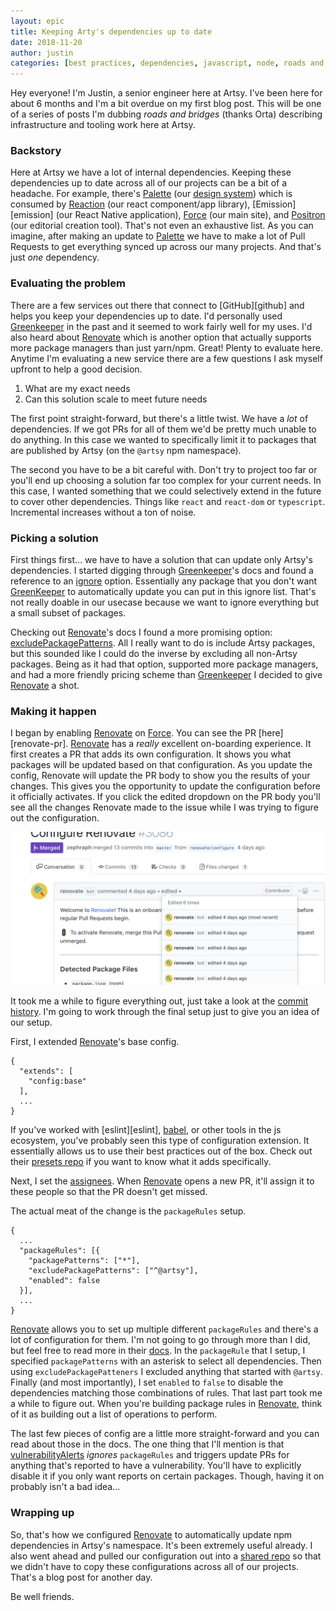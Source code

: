 ```yaml
---
layout: epic
title: Keeping Arty's dependencies up to date
date: 2018-11-20
author: justin
categories: [best practices, dependencies, javascript, node, roads and bridges]
---
```


Hey everyone! I'm Justin, a senior engineer here at Artsy. I've been here for about 6 months and I'm a bit overdue
on my first blog post. This will be one of a series of posts I'm dubbing _roads and bridges_ (thanks Orta)
describing infrastructure and tooling work here at Artsy.

### Backstory

Here at Artsy we have a lot of internal dependencies. Keeping these dependencies up to date across all of our
projects can be a bit of a headache. For example, there's [Palette][palette] (our [design system][design-system])
which is consumed by [Reaction][reaction] (our react component/app library), [Emission][emission] (our React Native
application), [Force][force] (our main site), and [Positron][positron] (our editorial creation tool). That's not
even an exhaustive list. As you can imagine, after making an update to [Palette][palette] we have to make a lot of
Pull Requests to get everything synced up across our many projects. And that's just _one_ dependency.

### Evaluating the problem

There are a few services out there that connect to [GitHub][github] and helps you keep your dependencies up to
date. I'd personally used [Greenkeeper][greenkeeper] in the past and it seemed to work fairly well for my uses. I'd
also heard about [Renovate][renovate] which is another option that actually supports more package managers than
just yarn/npm. Great! Plenty to evaluate here. Anytime I'm evaluating a new service there are a few questions I ask
myself upfront to help a good decision.

1. What are my exact needs
2. Can this solution scale to meet future needs

The first point straight-forward, but there's a little twist. We have a _lot_ of dependencies. If we got PRs for
all of them we'd be pretty much unable to do anything. In this case we wanted to specifically limit it to packages
that are published by Artsy (on the `@artsy` npm namespace).

The second you have to be a bit careful with. Don't try to project too far or you'll end up choosing a solution far
too complex for your current needs. In this case, I wanted something that we could selectively extend in the future
to cover other dependencies. Things like `react` and `react-dom` or `typescript`. Incremental increases without a
ton of noise.

### Picking a solution

First things first... we have to have a solution that can update only Artsy's dependencies. I started digging
through [Greenkeeper][greenkeeper]'s docs and found a reference to an [ignore][greenkeeper-ignore] option.
Essentially any package that you don't want [GreenKeeper][greenkeeper] to automatically update you can put in this
ignore list. That's not really doable in our usecase because we want to ignore everything but a small subset of
packages.

Checking out [Renovate][renovate]'s docs I found a more promising option:
[excludePackagePatterns][renovate-exclude]. All I really want to do is include Artsy packages, but this sounded
like I could do the inverse by excluding all non-Artsy packages. Being as it had that option, supported more
package managers, and had a more friendly pricing scheme than [Greenkeeper][greenkeeper] I decided to give
[Renovate][renovate] a shot.

### Making it happen

I began by enabling [Renovate][renovate] on [Force][force]. You can see the PR [here][renovate-pr].
[Renovate][renovate] has a _really_ excellent on-boarding experience. It first creates a PR that adds its own
configuration. It shows you what packages will be updated based on that configuration. As you update the config,
Renovate will update the PR body to show you the results of your changes. This gives you the opportunity to update
the configuration before it officially activates. If you click the edited dropdown on the PR body you'll see all
the changes Renovate made to the issue while I was trying to figure out the configuration.

![GitHub PR edit history](/images/2018-11-20-keeping-dependencies-updated/issue-history.png)

It took me a while to figure everything out, just take a look at the [commit history][pr-commits]. I'm going to
work through the final setup just to give you an idea of our setup.

First, I extended [Renovate][renovate]'s base config.

```
{
  "extends": [
    "config:base"
  ],
  ...
}
```

If you've worked with [eslint][eslint], [babel][babel-extends], or other tools in the js ecosystem, you've probably
seen this type of configuration extension. It essentially allows us to use their best practices out of the box.
Check out their [presets repo][renovate-presets] if you want to know what it adds specifically.

Next, I set the [assignees][assignees]. When [Renovate][renovate] opens a new PR, it'll assign it to these people
so that the PR doesn't get missed.

The actual meat of the change is the `packageRules` setup.

```
{
  ...
  "packageRules": [{
    "packagePatterns": ["*"],
    "excludePackagePatterns": ["^@artsy"],
    "enabled": false
  }],
  ...
}
```

[Renovate][renovate] allows you to set up multiple different `packageRules` and there's a lot of configuration for
them. I'm not going to go through more than I did, but feel free to read more in their
[docs][renovate-packagerules-docs]. In the `packageRule` that I setup, I specified `packagePatterns` with an
asterisk to select all dependencies. Then using `excludePackagePatteners` I excluded anything that started with
`@artsy`. Finally (and most importantly), I set `enabled` to `false` to disable the dependencies matching those
combinations of rules. That last part took me a while to figure out. When you're building package rules in
[Renovate][renovate], think of it as building out a list of operations to perform.

The last few pieces of config are a little more straight-forward and you can read about those in the docs. The one
thing that I'll mention is that [vulnerabilityAlerts][renovate-vulnerabilityalerts] _ignores_ `packageRules` and
triggers update PRs for anything that's reported to have a vulnerability. You'll have to explicitly disable it if
you only want reports on certain packages. Though, having it on probably isn't a bad idea...

### Wrapping up

So, that's how we configured [Renovate][renovate] to automatically update npm dependencies in Artsy's namespace.
It's been extremely useful already. I also went ahead and pulled our configuration out into a [shared
repo][artsy-renovate-config] so that we didn't have to copy these configurations across all of our projects. That's
a blog post for another day.

Be well friends.

<!-- prettier-ignore -->
[design-system]: https://www.uxpin.com/studio/blog/design-systems-vs-pattern-libraries-vs-style-guides-whats-difference/
[positron]: https://github.com/artsy/positron
[palette]: https://github.com/artsy/palette
[force]: https://github.com/artsy/force
[reaction]: https://github.com/artsy/reaction
[renovate]: https://renovatebot.com/
[renovate-exclude]: https://renovatebot.com/docs/configuration-options/#excludepackagepatterns
[greenkeeper]: https://greenkeeper.io/
[greenkeeper-ignore]: https://greenkeeper.io/docs.html#ignoring-dependencies
[pr-commits]: https://github.com/artsy/force/pull/3086/commits
[assignees]: https://help.github.com/articles/assigning-issues-and-pull-requests-to-other-github-users/
[renovate-packagerules-docs]: https://renovatebot.com/docs/configuration-options/#packagerules
[artsy-renovate-config]: https://github.com/artsy/renovate-config
[renovate-vulnerabilityalerts]: https://renovatebot.com/docs/configuration-options/#vulnerabilityalerts
[babel-extends]: https://babeljs.io/docs/en/options#extends
[eslint-extends]: https://eslint.org/docs/user-guide/configuring#extending-configuration-files

<!-- prettier-ignore -->
[renovate-presets]: https://github.com/renovatebot/presets/blob/ef6a6e2e6d3e6ba25239d57d808b0e4dc64f32a3/packages/renovate-config-config/package.json#L19-L34
